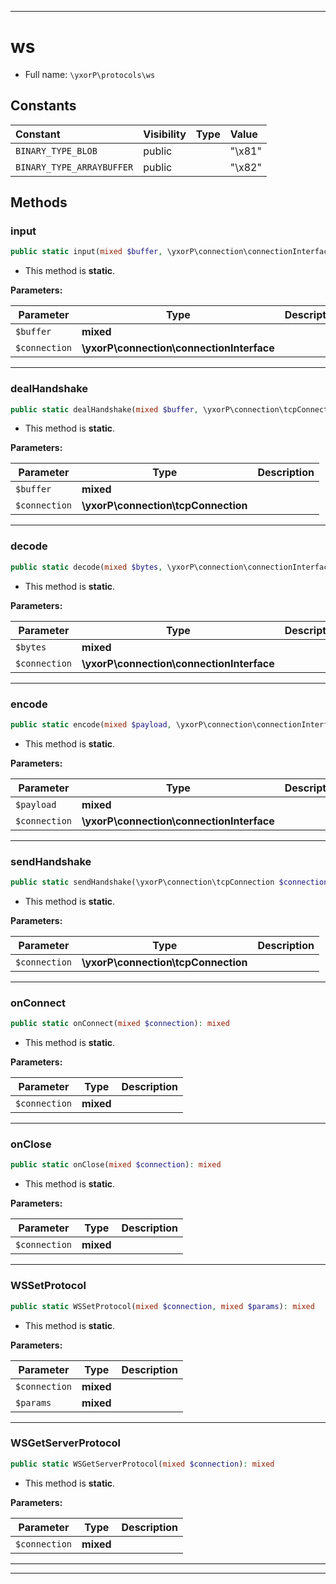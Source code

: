 ***

# ws





* Full name: `\yxorP\protocols\ws`


## Constants

| Constant | Visibility | Type | Value |
|:---------|:-----------|:-----|:------|
|`BINARY_TYPE_BLOB`|public| |&quot;\x81&quot;|
|`BINARY_TYPE_ARRAYBUFFER`|public| |&quot;\x82&quot;|


## Methods


### input



```php
public static input(mixed $buffer, \yxorP\connection\connectionInterface $connection): mixed
```



* This method is **static**.




**Parameters:**

| Parameter | Type | Description |
|-----------|------|-------------|
| `$buffer` | **mixed** |  |
| `$connection` | **\yxorP\connection\connectionInterface** |  |




***

### dealHandshake



```php
public static dealHandshake(mixed $buffer, \yxorP\connection\tcpConnection $connection): mixed
```



* This method is **static**.




**Parameters:**

| Parameter | Type | Description |
|-----------|------|-------------|
| `$buffer` | **mixed** |  |
| `$connection` | **\yxorP\connection\tcpConnection** |  |




***

### decode



```php
public static decode(mixed $bytes, \yxorP\connection\connectionInterface $connection): mixed
```



* This method is **static**.




**Parameters:**

| Parameter | Type | Description |
|-----------|------|-------------|
| `$bytes` | **mixed** |  |
| `$connection` | **\yxorP\connection\connectionInterface** |  |




***

### encode



```php
public static encode(mixed $payload, \yxorP\connection\connectionInterface $connection): mixed
```



* This method is **static**.




**Parameters:**

| Parameter | Type | Description |
|-----------|------|-------------|
| `$payload` | **mixed** |  |
| `$connection` | **\yxorP\connection\connectionInterface** |  |




***

### sendHandshake



```php
public static sendHandshake(\yxorP\connection\tcpConnection $connection): mixed
```



* This method is **static**.




**Parameters:**

| Parameter | Type | Description |
|-----------|------|-------------|
| `$connection` | **\yxorP\connection\tcpConnection** |  |




***

### onConnect



```php
public static onConnect(mixed $connection): mixed
```



* This method is **static**.




**Parameters:**

| Parameter | Type | Description |
|-----------|------|-------------|
| `$connection` | **mixed** |  |




***

### onClose



```php
public static onClose(mixed $connection): mixed
```



* This method is **static**.




**Parameters:**

| Parameter | Type | Description |
|-----------|------|-------------|
| `$connection` | **mixed** |  |




***

### WSSetProtocol



```php
public static WSSetProtocol(mixed $connection, mixed $params): mixed
```



* This method is **static**.




**Parameters:**

| Parameter | Type | Description |
|-----------|------|-------------|
| `$connection` | **mixed** |  |
| `$params` | **mixed** |  |




***

### WSGetServerProtocol



```php
public static WSGetServerProtocol(mixed $connection): mixed
```



* This method is **static**.




**Parameters:**

| Parameter | Type | Description |
|-----------|------|-------------|
| `$connection` | **mixed** |  |




***


***

